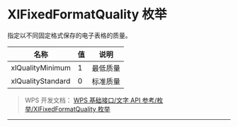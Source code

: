 # XlFixedFormatQuality 枚举

指定以不同固定格式保存的电子表格的质量。

| 名称              | 值  | 说明     |
|-------------------|-----|----------|
| xlQualityMinimum  | 1   | 最低质量 |
| xlQualityStandard | 0   | 标准质量 |

> WPS 开发文档： [WPS 基础接口/文字 API 参考/枚举/XlFixedFormatQuality 枚举](https://qn.cache.wpscdn.cn/encs/doc/office_v19/topics/WPS%20%E5%9F%BA%E7%A1%80%E6%8E%A5%E5%8F%A3/%E6%96%87%E5%AD%97%20API%20%E5%8F%82%E8%80%83/%E6%9E%9A%E4%B8%BE/XlFixedFormatQuality%20%E6%9E%9A%E4%B8%BE.html)

------------------------------------------------------------------------
